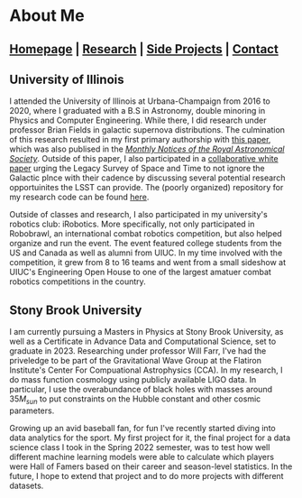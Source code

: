 # About Me

## [Homepage](https://ctmurphey.github.io) | [Research](http://ctmurphey.github.io/research) | [Side Projects](http://ctmurphey.github.io/projects) | [Contact](http://ctmurphey.github.io/contact)

## University of Illinois
I attended the University of Illinois at Urbana-Champaign from 2016 to 2020, where I graduated with a B.S in Astronomy, double minoring in Physics and Computer Engineering. While there, I did research under professor Brian Fields in galactic supernova distributions. The culmination of this research resulted in my first primary authorship with [this paper](https://arxiv.org/abs/2012.06552), which was also publised in the [*Monthly Notices of the Royal Astronomical Society*](https://academic.oup.com/mnras/article-abstract/507/1/927/6330468?redirectedFrom=fulltext). Outside of this paper, I also participated in a [collaborative white paper](https://arxiv.org/abs/1811.12433v1) urging the Legacy Survey of Space and Time to not ignore the Galactic plnce with their cadence by discussing several potential research opportuinites the LSST can provide. The (poorly organized) repository for my research code can be found [here](https://github.com/ctmurphey/Undergrad-Research).

Outside of classes and research, I also participated in my university's robotics club: iRobotics. More specifically, not only participated in Robobrawl, an international combat robotics competition, but also helped organize and run the event. The event featured college students from the US and Canada as well as alumni from UIUC. In my time involved with the competition, it grew from 8 to 16 teams and went from a small sideshow at UIUC's Engineering Open House to one of the largest amatuer combat robotics competitions in the country.

## Stony Brook University
I am currently pursuing a Masters in Physics at Stony Brook University, as well as a Certificate in Advance Data and Computational Science, set to graduate in 2023. Researching under professor Will Farr, I've had the priveledge to be part of the Gravitational Wave Group at the Flatiron Institute's Center For Compuational Astrophysics (CCA). In my research, I do mass function cosmology using publicly available LIGO data. In particular, I use the overabundance of black holes with masses around $35M_{sun}$ to put constraints on the Hubble constant and other cosmic parameters.

Growing up an avid baseball fan, for fun I've recently started diving into data analytics for the sport. My first project for it, the final project for a data science class I took in the Spring 2022 semester, was to test how well different machine learning models were able to calculate which players were Hall of Famers based on their career and season-level statistics. In the future, I hope to extend that project and to do more projects with different datasets.